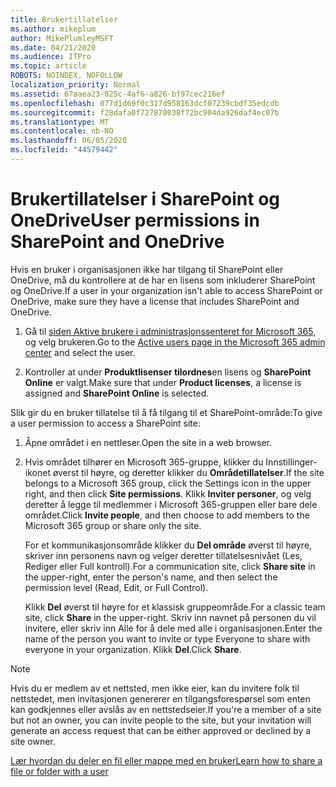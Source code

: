 ```yaml
---
title: Brukertillatelser
ms.author: mikeplum
author: MikePlumleyMSFT
ms.date: 04/21/2020
ms.audience: ITPro
ms.topic: article
ROBOTS: NOINDEX, NOFOLLOW
localization_priority: Normal
ms.assetid: 67aaea23-025c-4af6-a826-bf97cec216ef
ms.openlocfilehash: 077d1d69f0c317d958163dcf07239cbdf35edcdb
ms.sourcegitcommit: f28dafa0f727870038f72bc904da926daf4ec07b
ms.translationtype: MT
ms.contentlocale: nb-NO
ms.lasthandoff: 06/05/2020
ms.locfileid: "44579442"
---
```

# <a name="user-permissions-in-sharepoint-and-onedrive"></a><span data-ttu-id="d1b87-102">Brukertillatelser i SharePoint og OneDrive</span><span class="sxs-lookup"><span data-stu-id="d1b87-102">User permissions in SharePoint and OneDrive</span></span>

<span data-ttu-id="d1b87-103">Hvis en bruker i organisasjonen ikke har tilgang til SharePoint eller OneDrive, må du kontrollere at de har en lisens som inkluderer SharePoint og OneDrive.</span><span class="sxs-lookup"><span data-stu-id="d1b87-103">If a user in your organization isn't able to access SharePoint or OneDrive, make sure they have a license that includes SharePoint and OneDrive.</span></span> 
  
1. <span data-ttu-id="d1b87-104">Gå til [siden Aktive brukere i administrasjonssenteret for Microsoft 365,](https://portal.office.com/adminportal/home#/users) og velg brukeren.</span><span class="sxs-lookup"><span data-stu-id="d1b87-104">Go to the [Active users page in the Microsoft 365 admin center](https://portal.office.com/adminportal/home#/users) and select the user.</span></span> 
    
2. <span data-ttu-id="d1b87-105">Kontroller at under **Produktlisenser tilordnes**en lisens og **SharePoint Online** er valgt.</span><span class="sxs-lookup"><span data-stu-id="d1b87-105">Make sure that under **Product licenses**, a license is assigned and **SharePoint Online** is selected.</span></span> 
    
 <span data-ttu-id="d1b87-106">Slik gir du en bruker tillatelse til å få tilgang til et SharePoint-område:</span><span class="sxs-lookup"><span data-stu-id="d1b87-106">To give a user permission to access a SharePoint site:</span></span> 
  
1. <span data-ttu-id="d1b87-107">Åpne området i en nettleser.</span><span class="sxs-lookup"><span data-stu-id="d1b87-107">Open the site in a web browser.</span></span>
    
2. <span data-ttu-id="d1b87-108">Hvis området tilhører en Microsoft 365-gruppe, klikker du Innstillinger-ikonet øverst til høyre, og deretter klikker du **Områdetillatelser**.</span><span class="sxs-lookup"><span data-stu-id="d1b87-108">If the site belongs to a Microsoft 365 group, click the Settings icon in the upper right, and then click **Site permissions**.</span></span> <span data-ttu-id="d1b87-109">Klikk **Inviter personer**, og velg deretter å legge til medlemmer i Microsoft 365-gruppen eller bare dele området.</span><span class="sxs-lookup"><span data-stu-id="d1b87-109">Click **Invite people**, and then choose to add members to the Microsoft 365 group or share only the site.</span></span> 
    
    <span data-ttu-id="d1b87-110">For et kommunikasjonsområde klikker du **Del område** øverst til høyre, skriver inn personens navn og velger deretter tillatelsesnivået (Les, Rediger eller Full kontroll).</span><span class="sxs-lookup"><span data-stu-id="d1b87-110">For a communication site, click **Share site** in the upper-right, enter the person's name, and then select the permission level (Read, Edit, or Full Control).</span></span> 
    
    <span data-ttu-id="d1b87-111">Klikk **Del** øverst til høyre for et klassisk gruppeområde.</span><span class="sxs-lookup"><span data-stu-id="d1b87-111">For a classic team site, click **Share** in the upper-right.</span></span> <span data-ttu-id="d1b87-112">Skriv inn navnet på personen du vil invitere, eller skriv inn Alle for å dele med alle i organisasjonen.</span><span class="sxs-lookup"><span data-stu-id="d1b87-112">Enter the name of the person you want to invite or type Everyone to share with everyone in your organization.</span></span> <span data-ttu-id="d1b87-113">Klikk **Del**.</span><span class="sxs-lookup"><span data-stu-id="d1b87-113">Click **Share**.</span></span>
    
> [!NOTE]
> <span data-ttu-id="d1b87-114">Hvis du er medlem av et nettsted, men ikke eier, kan du invitere folk til nettstedet, men invitasjonen genererer en tilgangsforespørsel som enten kan godkjennes eller avslås av en nettstedseier.</span><span class="sxs-lookup"><span data-stu-id="d1b87-114">If you're a member of a site but not an owner, you can invite people to the site, but your invitation will generate an access request that can be either approved or declined by a site owner.</span></span> 
  
[<span data-ttu-id="d1b87-115">Lær hvordan du deler en fil eller mappe med en bruker</span><span class="sxs-lookup"><span data-stu-id="d1b87-115">Learn how to share a file or folder with a user</span></span>](https://go.microsoft.com/fwlink/?linkid=533408)
  

